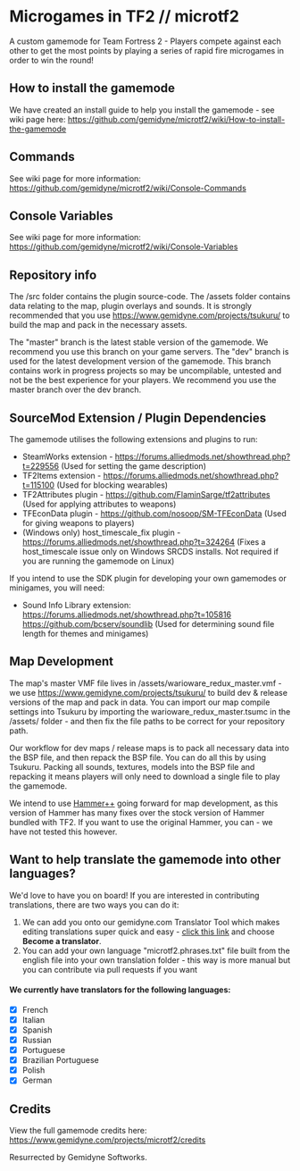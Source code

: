 # Microgames in TF2 // microtf2

A custom gamemode for Team Fortress 2 - Players compete against each other to get the most points by playing a series of rapid fire microgames in order to win the round!

## How to install the gamemode
We have created an install guide to help you install the gamemode - see wiki page here: https://github.com/gemidyne/microtf2/wiki/How-to-install-the-gamemode

## Commands 
See wiki page for more information: https://github.com/gemidyne/microtf2/wiki/Console-Commands

## Console Variables
See wiki page for more information: https://github.com/gemidyne/microtf2/wiki/Console-Variables

## Repository info

The /src folder contains the plugin source-code. 
The /assets folder contains data relating to the map, plugin overlays and sounds. It is strongly recommended that you use https://www.gemidyne.com/projects/tsukuru/ to build the map and pack in the necessary assets.

The "master" branch is the latest stable version of the gamemode. We recommend you use this branch on your game servers.
The "dev" branch is used for the latest development version of the gamemode. This branch contains work in progress projects so may be uncompilable, untested and not be the best experience for your players. We recommend you use the master branch over the dev branch.

## SourceMod Extension / Plugin Dependencies

The gamemode utilises the following extensions and plugins to run:

- SteamWorks extension - https://forums.alliedmods.net/showthread.php?t=229556 (Used for setting the game description)
- TF2Items extension - https://forums.alliedmods.net/showthread.php?t=115100 (Used for blocking wearables)
- TF2Attributes plugin - https://github.com/FlaminSarge/tf2attributes (Used for applying attributes to weapons)
- TFEconData plugin - https://github.com/nosoop/SM-TFEconData (Used for giving weapons to players)
- (Windows only) host_timescale_fix plugin - https://forums.alliedmods.net/showthread.php?t=324264 (Fixes a host_timescale issue only on Windows SRCDS installs. Not required if you are running the gamemode on Linux)

If you intend to use the SDK plugin for developing your own gamemodes or minigames, you will need:

- Sound Info Library extension: https://forums.alliedmods.net/showthread.php?t=105816   https://github.com/bcserv/soundlib (Used for determining sound file length for themes and minigames)

## Map Development

The map's master VMF file lives in /assets/warioware_redux_master.vmf - we use https://www.gemidyne.com/projects/tsukuru/ to build dev & release versions of the map and pack in data. You can import our map compile settings into Tsukuru by importing the warioware_redux_master.tsumc in the /assets/ folder - and then fix the file paths to be correct for your repository path. 

Our workflow for dev maps / release maps is to pack all necessary data into the BSP file, and then repack the BSP file. You can do all this by using Tsukuru. Packing all sounds, textures, models into the BSP file and repacking it means players will only need to download a single file to play the gamemode.

We intend to use [Hammer++](https://ficool2.github.io/HammerPlusPlus-Website/index.html) going forward for map development, as this version of Hammer has many fixes over the stock version of Hammer bundled with TF2. If you want to use the original Hammer, you can - we have not tested this however.

## Want to help translate the gamemode into other languages? 

We'd love to have you on board! If you are interested in contributing translations, there are two ways you can do it: 

1. We can add you onto our gemidyne.com Translator Tool which makes editing translations super quick and easy - [click this link](https://github.com/gemidyne/microtf2/issues/new/choose) and choose **Become a translator**.
2. You can add your own language "microtf2.phrases.txt" file built from the english file into your own translation folder - this way is more manual but you can contribute via pull requests if you want 

#### We currently have translators for the following languages:

- [X] French
- [X] Italian
- [X] Spanish
- [X] Russian
- [X] Portuguese
- [X] Brazilian Portuguese
- [X] Polish
- [X] German

## Credits

View the full gamemode credits here: https://www.gemidyne.com/projects/microtf2/credits

Resurrected by Gemidyne Softworks.
